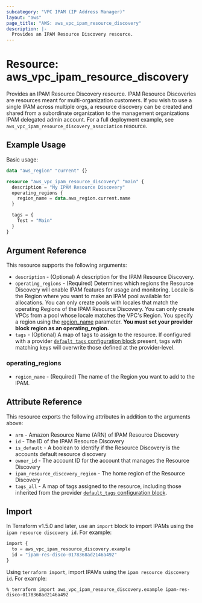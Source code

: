 ```yaml
---
subcategory: "VPC IPAM (IP Address Manager)"
layout: "aws"
page_title: "AWS: aws_vpc_ipam_resource_discovery"
description: |-
  Provides an IPAM Resource Discovery resource.
---
```


# Resource: aws_vpc_ipam_resource_discovery

Provides an IPAM Resource Discovery resource. IPAM Resource Discoveries are resources meant for multi-organization customers. If you wish to use a single IPAM across multiple orgs, a resource discovery can be created and shared from a subordinate organization to the management organizations IPAM delegated admin account. For a full deployment example, see `aws_vpc_ipam_resource_discovery_association` resource.

## Example Usage

Basic usage:

```terraform
data "aws_region" "current" {}

resource "aws_vpc_ipam_resource_discovery" "main" {
  description = "My IPAM Resource Discovery"
  operating_regions {
    region_name = data.aws_region.current.name
  }

  tags = {
    Test = "Main"
  }
}
```

## Argument Reference

This resource supports the following arguments:

* `description` - (Optional) A description for the IPAM Resource Discovery.
* `operating_regions` - (Required) Determines which regions the Resource Discovery will enable IPAM features for usage and monitoring. Locale is the Region where you want to make an IPAM pool available for allocations. You can only create pools with locales that match the operating Regions of the IPAM Resource Discovery. You can only create VPCs from a pool whose locale matches the VPC's Region. You specify a region using the [region_name](#operating_regions) parameter. **You must set your provider block region as an operating_region.**
* `tags` - (Optional) A map of tags to assign to the resource. If configured with a provider [`default_tags` configuration block](https://registry.terraform.io/providers/hashicorp/aws/latest/docs#default_tags-configuration-block) present, tags with matching keys will overwrite those defined at the provider-level.

### operating_regions

* `region_name` - (Required) The name of the Region you want to add to the IPAM.

## Attribute Reference

This resource exports the following attributes in addition to the arguments above:

* `arn` - Amazon Resource Name (ARN) of IPAM Resource Discovery
* `id` - The ID of the IPAM Resource Discovery
* `is_default` - A boolean to identify if the Resource Discovery is the accounts default resource discovery
* `owner_id` - The account ID for the account that manages the Resource Discovery
* `ipam_resource_discovery_region` - The home region of the Resource Discovery
* `tags_all` - A map of tags assigned to the resource, including those inherited from the provider [`default_tags` configuration block](https://registry.terraform.io/providers/hashicorp/aws/latest/docs#default_tags-configuration-block).

## Import

In Terraform v1.5.0 and later, use an `import` block to import IPAMs using the `ipam resource discovery id`. For example:

```terraform
import {
  to = aws_vpc_ipam_resource_discovery.example
  id = "ipam-res-disco-0178368ad2146a492"
}
```

Using `terraform import`, import IPAMs using the `ipam resource discovery id`. For example:

```console
% terraform import aws_vpc_ipam_resource_discovery.example ipam-res-disco-0178368ad2146a492
```
